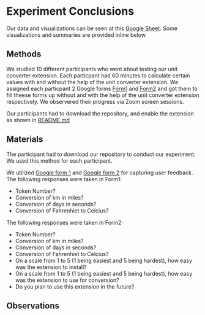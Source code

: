 # Experiment Conclusions

Our data and visualizations can be seen at this [Google Sheet](https://docs.google.com/spreadsheets/d/1ELbdBy0VkcmrFD7b4gYCQ_V5RlJtX6giR6ps5TzmwQY/edit#gid=0). Some visualizations and summaries are provided inline below.

## Methods

We studied 10 different participants who went about testing our unit converter extension. Each particpant had 60 minutes to calculate certain values with and without the help of the unit converter extension. We assigned each particpant 2 Google forms [Form1](https://docs.google.com/forms/d/e/1FAIpQLSdFFbaXtMoxbzXF057jp3BFg0NaoRiNNid-qNR28nhi2NzZSw/viewform) and [Form2](https://docs.google.com/forms/d/e/1FAIpQLSdWDTLWTeiQgacUpCE_Qu_oP_zpBM_aOjExY3HrF3yvlkBdTA/viewform) and got them to fill theese forms up without and with the help of the unit converter extension respectively. We observered their progress via Zoom screen sessions. 

Our participants had to download the repository, and enable the extension as shown in [README.md](https://github.com/harshkachhadia/units_converter_extension)


## Materials

The participant had to download our repository to conduct our experiment. We used this method for each participant. 

We utilized [Google form 1](https://docs.google.com/forms/d/e/1FAIpQLSdFFbaXtMoxbzXF057jp3BFg0NaoRiNNid-qNR28nhi2NzZSw/viewform) and [Google form 2](https://docs.google.com/forms/d/e/1FAIpQLSdWDTLWTeiQgacUpCE_Qu_oP_zpBM_aOjExY3HrF3yvlkBdTA/viewform) for capturing user feedback. 
The following responses were taken in Form1:

* Token Number?
* Conversion of km in miles? 
* Conversion of days in seconds?
* Conversion of Fahrenhiet to Celcius? 
 
The following responses were taken in Form2:

* Token Number?
* Conversion of km in miles? 
* Conversion of days in seconds?
* Conversion of Fahrenhiet to Celcius? 
* On a scale from 1 to 5 (1 being easiest and 5 being hardest), how easy was the extension to install? 
* On a scale from 1 to 5 (1 being easiest and 5 being hardest), how easy was the extension to use for conversion?
* Do you plan to use this extension in the future? 


## Observations

